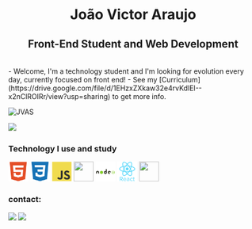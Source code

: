 <h1 align="center">João Victor Araujo</h1>
<h2 align="center">Front-End Student and Web Development</h2>

<br>
- Welcome, I'm a technology student and I'm looking for evolution every day, currently focused on front end!
- See my [Curriculum](https://drive.google.com/file/d/1EHzxZXkaw32e4rvKdlEI--x2nClROIRr/view?usp=sharing) to get more info.

<p align="left"> <img src="https://komarev.com/ghpvc/?username=Joao-Victor-Araujo&label=Profile%20views&color=0e75b6&style=flat" alt="JVAS"/></p>

<div>
 
<img height="150em" src="https://github-readme-stats.vercel.app/api/top-langs/?username=Joao-Victor-Araujo&layout=compact&langs_count=7&theme=tokyonight"/>

</div>


<h3>Technology I use and study</h3>

<p align="left">
<img width="40" height="40" src="https://raw.githubusercontent.com/devicons/devicon/master/icons/html5/html5-plain.svg" styles="display: inline"/>
<img width="40" height="40" src="https://raw.githubusercontent.com/devicons/devicon/master/icons/css3/css3-plain.svg" styles="display: inline"/>
<img width="40" height="40" src="https://raw.githubusercontent.com/devicons/devicon/master/icons/javascript/javascript-original.svg" styles="display: inline"/>
<img width="40" height="40" src="https://upload.wikimedia.org/wikipedia/commons/4/4c/Typescript_logo_2020.svg" styles="display: inline"/>
<img width="40" height="40" src="https://raw.githubusercontent.com/devicons/devicon/master/icons/nodejs/nodejs-original-wordmark.svg" styles="display: inline"/>
<img width="40" height="40" src="https://raw.githubusercontent.com/devicons/devicon/master/icons/react/react-original-wordmark.svg" styles="display: inline"/>
<img width="40" height="40" src="https://upload.wikimedia.org/wikipedia/commons/3/3f/Git_icon.svg">
</p>

<h3 align="left">contact:</h3>

<p align="left">
<a href="https://instagram.com/dalestinho1" target="_blank"> <img src="https://img.shields.io/badge/-Instagram-%23E4405F?&logo=instagram&logoColor=white" target="_blank"></a>
<a style="display: inline-block;" href="https://www.linkedin.com/in/jvas1999/" target="_blank"> <img src="https://img.shields.io/badge/-LinkedIn-%230077B5?&logo=linkedin&logoColor=white" target="_blank"></a>
